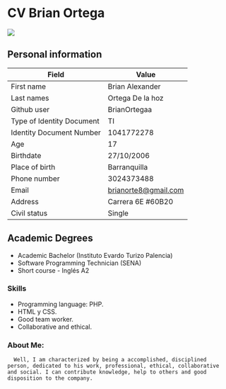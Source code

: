 # CV Brian Ortega

![](../imagenes/fotobr.jpg) 
## Personal information 
 | Field|Value | 
 | --- | --- | 
 | First name | Brian Alexander |
 | Last names | Ortega De la hoz |
 | Github user | BrianOrtegaa |
 | Type of Identity Document | TI | 
 | Identity Document Number  | 1041772278 |
 | Age | 17 | 
 | Birthdate| 27/10/2006 |
 | Place of birth | Barranquilla | 
 | Phone number | 3024373488 |
 | Email | brianorte8@gmail.com |
 | Address | Carrera 6E #60B20 | 
 | Civil status | Single |
      
  ## Academic Degrees
- Academic Bachelor (Instituto Evardo Turizo Palencia)
- Software Programming Technician (SENA)
- Short course - Inglés A2



 ### Skills 
 - Programming language: PHP.
 - HTML y CSS.
 - Good team worker.
 - Collaborative and ethical.
 

    
### About Me:
      Well, I am characterized by being a accomplished, disciplined person, dedicated to his work, professional, ethical, collaborative and social. I can contribute knowledge, help to others and good disposition to the company.




